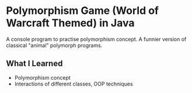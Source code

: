 # Polymorphism Game (World of Warcraft Themed) in Java

A console program to practise polymorphism concept. A funnier version of classical "animal" polymorph programs.

## What I Learned

* Polymorphism concept
* Interactions of different classes, OOP techniques
